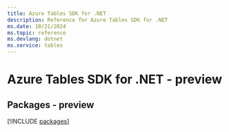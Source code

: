 ```yaml
---
title: Azure Tables SDK for .NET
description: Reference for Azure Tables SDK for .NET
ms.date: 10/21/2024
ms.topic: reference
ms.devlang: dotnet
ms.service: tables
---
```

# Azure Tables SDK for .NET - preview
## Packages - preview
[!INCLUDE [packages](tables-index.md)]